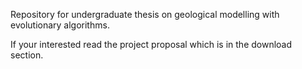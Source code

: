 Repository for undergraduate thesis on geological modelling with
evolutionary algorithms. 

If your interested read the project proposal which is in the download
section.


